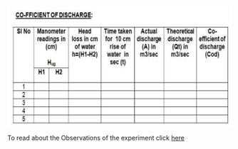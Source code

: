 <img src="images/image1.png">

To read about the Observations of the experiment click [here](docs/3.Orifices.pdf)

